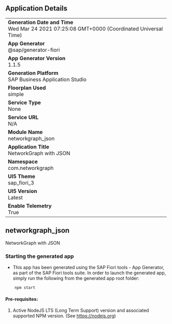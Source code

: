 ## Application Details
|               |
| ------------- |
|**Generation Date and Time**<br>Wed Mar 24 2021 07:25:08 GMT+0000 (Coordinated Universal Time)|
|**App Generator**<br>@sap/generator-fiori|
|**App Generator Version**<br>1.1.5|
|**Generation Platform**<br>SAP Business Application Studio|
|**Floorplan Used**<br>simple|
|**Service Type**<br>None|
|**Service URL**<br>N/A
|**Module Name**<br>networkgraph_json|
|**Application Title**<br>NetworkGraph with JSON|
|**Namespace**<br>com.networkgraph|
|**UI5 Theme**<br>sap_fiori_3|
|**UI5 Version**<br>Latest|
|**Enable Telemetry**<br>True|

## networkgraph_json

NetworkGraph with JSON

### Starting the generated app

-   This app has been generated using the SAP Fiori tools - App Generator, as part of the SAP Fiori tools suite.  In order to launch the generated app, simply run the following from the generated app root folder:

```
    npm start
```


#### Pre-requisites:

1. Active NodeJS LTS (Long Term Support) version and associated supported NPM version.  (See https://nodejs.org)


